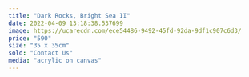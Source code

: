 ```yaml
---
title: "Dark Rocks, Bright Sea II"
date: 2022-04-09 13:18:38.537699
image: https://ucarecdn.com/ece54486-9492-45fd-92da-9df1c907c6d3/
price: "590"
size: "35 x 35cm"
sold: "Contact Us"
media: "acrylic on canvas"
---
```


